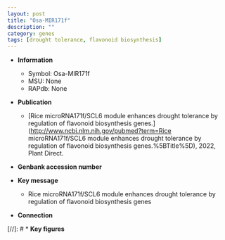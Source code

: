 ```yaml
---
layout: post
title: "Osa-MIR171f"
description: ""
category: genes
tags: [drought tolerance, flavonoid biosynthesis]
---
```


* **Information**  
    + Symbol: Osa-MIR171f  
    + MSU: None  
    + RAPdb: None  

* **Publication**  
    + [Rice microRNA171f/SCL6 module enhances drought tolerance by regulation of flavonoid biosynthesis genes.](http://www.ncbi.nlm.nih.gov/pubmed?term=Rice microRNA171f/SCL6 module enhances drought tolerance by regulation of flavonoid biosynthesis genes.%5BTitle%5D), 2022, Plant Direct.

* **Genbank accession number**  

* **Key message**  
    + Rice microRNA171f/SCL6 module enhances drought tolerance by regulation of flavonoid biosynthesis genes

* **Connection**  

[//]: # * **Key figures**  


